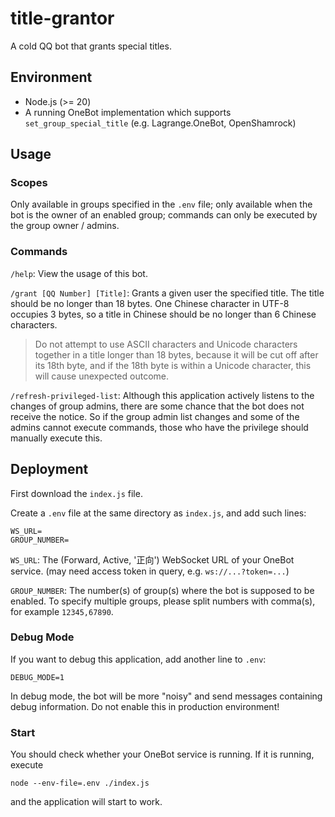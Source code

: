 # title-grantor

A cold QQ bot that grants special titles.

## Environment

- Node.js (>= 20)
- A running OneBot implementation which supports `set_group_special_title` (e.g. Lagrange.OneBot, OpenShamrock)

## Usage

### Scopes

Only available in groups specified in the `.env` file; only available when the bot is the owner of an enabled group; commands can only be executed by the group owner / admins.

### Commands

`/help`: View the usage of this bot.

`/grant [QQ Number] [Title]`: Grants a given user the specified title. The title should be no longer than 18 bytes. One Chinese character in UTF-8 occupies 3 bytes, so a title in Chinese should be no longer than 6 Chinese characters. 

> Do not attempt to use ASCII characters and Unicode characters together in a title longer than 18 bytes, because it will be cut off after its 18th byte, and if the 18th byte is within a Unicode character, this will cause unexpected outcome.

`/refresh-privileged-list`: Although this application actively listens to the changes of group admins, there are some chance that the bot does not receive the notice. So if the group admin list changes and some of the admins cannot execute commands, those who have the privilege should manually execute this.

## Deployment

First download the `index.js` file.

Create a `.env` file at the same directory as `index.js`, and add such lines:
```properties
WS_URL=
GROUP_NUMBER=
```
`WS_URL`: The (Forward, Active, '正向') WebSocket URL of your OneBot service. (may need access token in query, e.g. `ws://...?token=...`)

`GROUP_NUMBER`: The number(s) of group(s) where the bot is supposed to be enabled. To specify multiple groups, please split numbers with comma(s), for example `12345,67890`.

### Debug Mode

If you want to debug this application, add another line to `.env`:
```properties
DEBUG_MODE=1
```

In debug mode, the bot will be more "noisy" and send messages containing debug information. Do not enable this in production environment!

### Start

You should check whether your OneBot service is running. If it is running, execute
```shell
node --env-file=.env ./index.js
```

and the application will start to work.